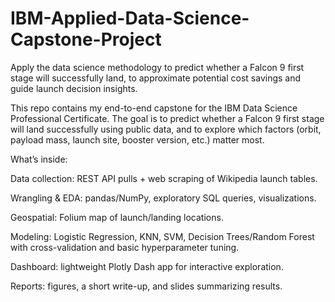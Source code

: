 # IBM-Applied-Data-Science-Capstone-Project
Apply the data science methodology to predict whether a Falcon 9 first stage will successfully land, to approximate potential cost savings and guide launch decision insights.

This repo contains my end-to-end capstone for the IBM Data Science Professional Certificate. The goal is to predict whether a Falcon 9 first stage will land successfully using public data, and to explore which factors (orbit, payload mass, launch site, booster version, etc.) matter most.

What’s inside:

  Data collection: REST API pulls + web scraping of Wikipedia launch tables.
  
  Wrangling & EDA: pandas/NumPy, exploratory SQL queries, visualizations.
  
  Geospatial: Folium map of launch/landing locations.
  
  Modeling: Logistic Regression, KNN, SVM, Decision Trees/Random Forest with cross-validation and basic hyperparameter tuning.
  
  Dashboard: lightweight Plotly Dash app for interactive exploration.
  
  Reports: figures, a short write-up, and slides summarizing results.
